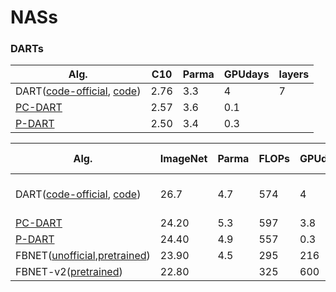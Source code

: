 # NASs

### DARTs
| Alg. | C10 | Parma | GPUdays | layers |
| ------------- | ------------- |------------- |------------- |------------- |
| DART([code-official](https://github.com/quark0/darts), [code](https://github.com/IlyaTrofimov/pt.darts))  |  2.76 | 3.3 | 4 | 7 |
| [PC-DART](https://github.com/yuhuixu1993/PC-DARTS) | 2.57 | 3.6 | 0.1 | |
| [P-DART](https://github.com/chenxin061/pdarts) | 2.50 | 3.4 | 0.3 | |

| Alg. | ImageNet | Parma | FLOPs | GPUdays | searched on |
| ------------- | ------------- |------------- |------------- |------------- |------------- |
| DART([code-official](https://github.com/quark0/darts), [code](https://github.com/IlyaTrofimov/pt.darts)) | 26.7 | 4.7 | 574 | 4 | searched on CIFAR10 |
| [PC-DART](https://github.com/yuhuixu1993/PC-DARTS) | 24.20  | 5.3 | 597 | 3.8 | ImageNet |
| [P-DART](https://github.com/chenxin061/pdarts)     | 24.40 | 4.9| 557 | 0.3 |  CIFAR10 |
| FBNET([unofficial](https://github.com/AnnaAraslanova/FBNet),[pretrained](https://github.com/facebookresearch/mobile-vision)) | 23.90 | 4.5 | 295 | 216 | ImageNet |
| FBNET-v2([pretrained](https://github.com/facebookresearch/mobile-vision)) | 22.80 | | 325 | 600 | ImageNet |
